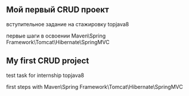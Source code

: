 ## Мой первый CRUD проект
вступительное задание на стажировку topjava8

первые шаги в освоении Maven\Spring Framework\Tomcat\Hibernate\SpringMVC

## My first CRUD project
test task for internship topjava8

first steps with Maven\Spring Framework\Tomcat\Hibernate\SpringMVC

